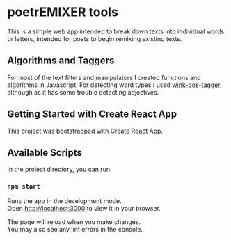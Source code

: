 # poetrEMIXER tools

This is a simple web app intended to break down texts into individual words or letters, intended for poets to begin remixing existing texts.

## Algorithms and Taggers

For most of the text filters and manipulators I created functions and algorithms in Javascript. For detecting word types I used [wink-pos-tagger](https://winkjs.org/wink-pos-tagger/), although as it has some trouble detecting adjectives.

## Getting Started with Create React App

This project was bootstrapped with [Create React App](https://github.com/facebook/create-react-app).

## Available Scripts

In the project directory, you can run:

### `npm start`

Runs the app in the development mode.\
Open [http://localhost:3000](http://localhost:3000) to view it in your browser.

The page will reload when you make changes.\
You may also see any lint errors in the console.
